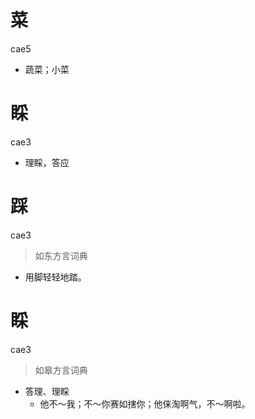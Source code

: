 # 菜
cae5
- 蔬菜；小菜

# 睬
cae3
- 理睬，答应

# 踩
cae3
> 如东方言词典
- 用脚轻轻地踏。

# 睬
cae3
> 如皋方言词典
- 答理、理睬
  - 他不～我；不～你赛如搳你；他俫淘啊气，不～啊啦。
